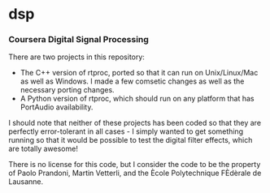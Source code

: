 dsp
===

<h3>Coursera Digital Signal Processing</h3>

There are two projects in this repository:
<ul>
  <li>
     The C++ version of rtproc, ported so that it can run on Unix/Linux/Mac as well as Windows.  I made a few
     comsetic changes as well as the necessary porting changes.
  </li>
  <li>
     A Python version of rtproc, which should run on any platform that has PortAudio availability.
  </li>
</ul>

I should note that neither of these projects has been coded so that they are perfectly error-tolerant in all cases - I 
simply wanted to get something running so that it would be possible to test the digital filter effects, which are
totally awesome!

There is no license for this code, but I consider the code to be the property of Paolo Prandoni, Martin Vetterli, and
the &Egrave;cole Polytechnique F&Egrave;d&egrave;rale de Lausanne.
